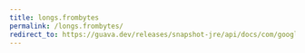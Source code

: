 ```yaml
---
title: longs.frombytes
permalink: /longs.frombytes/
redirect_to: https://guava.dev/releases/snapshot-jre/api/docs/com/google/common/primitives/Longs.html#fromBytes-byte-byte-byte-byte-byte-byte-byte-byte-
---
```

